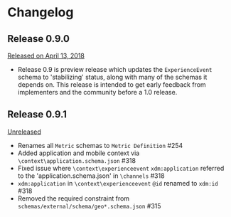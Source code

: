 # Changelog

## Release 0.9.0

[Released on April 13, 2018](https://github.com/adobe/xdm/releases/tag/v0.9)

* Release 0.9 is preview release which updates the `ExperienceEvent` schema to 'stabilizing' status, along with many of the schemas it depends on. This release is intended to get early feedback from implementers and the community before a 1.0 release.

## Release 0.9.1

[Unreleased](https://github.com/adobe/xdm/releases/tag/v0.9.1)

* Renames all `Metric` schemas to `Metric Definition` #254
* Added application and mobile context via `\context\application.schema.json` #318
* Fixed issue where `\context\experienceevent` `xdm:application` referred to the 'application.schema.json' in `\channels` #318
* `xdm:application` in `\context\experienceevent` `@id` renamed to `xdm:id` #318
* Removed the required constraint from `schemas/external/schema/geo*.schema.json` #315
